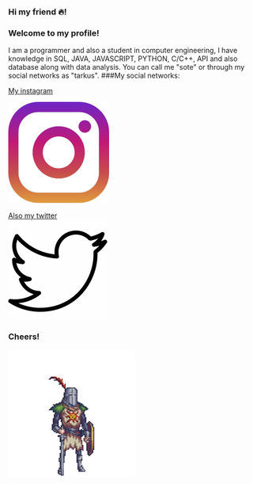 ### Hi my friend 🔥!                                                                                                                                         
### Welcome to my profile! 
I am a programmer and also a student in computer engineering, I have knowledge in SQL, JAVA, JAVASCRIPT, PYTHON, C/C++, API and also database along with data analysis. You can call me "sote" or through my social networks as "tarkus".
###My social networks:

[My instagram](https://www.instagram.com/_iggy277/) 

![](174855(2).png)

[Also my twitter](https://twitter.com/sote343)      
![](icons8-twitter.gif)

### Cheers!

![](solaire.gif)


